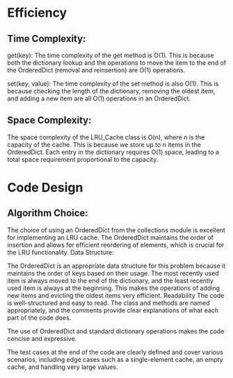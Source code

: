 
# Efficiency

## Time Complexity:

get(key): The time complexity of the get method is O(1). This is because both the dictionary lookup and the operations to move the item to the end of the OrderedDict (removal and reinsertion) are O(1) operations.

set(key, value): The time complexity of the set method is also O(1). This is because checking the length of the dictionary, removing the oldest item, and adding a new item are all O(1) operations in an OrderedDict.

## Space Complexity:

The space complexity of the LRU_Cache class is O(n), where n is the capacity of the cache. This is because we store up to n items in the OrderedDict. Each entry in the dictionary requires O(1) space, leading to a total space requirement proportional to the capacity.

# Code Design

## Algorithm Choice:

The choice of using an OrderedDict from the collections module is excellent for implementing an LRU cache. The OrderedDict maintains the order of insertion and allows for efficient reordering of elements, which is crucial for the LRU functionality.
Data Structure:

The OrderedDict is an appropriate data structure for this problem because it maintains the order of keys based on their usage. The most recently used item is always moved to the end of the dictionary, and the least recently used item is always at the beginning. This makes the operations of adding new items and evicting the oldest items very efficient.
Readability
The code is well-structured and easy to read. The class and methods are named appropriately, and the comments provide clear explanations of what each part of the code does.

The use of OrderedDict and standard dictionary operations makes the code concise and expressive.

The test cases at the end of the code are clearly defined and cover various scenarios, including edge cases such as a single-element cache, an empty cache, and handling very large values.
